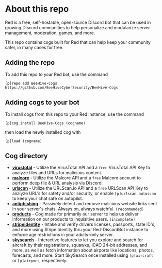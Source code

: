 # About this repo
Red is a free, self-hostable, open-source Discord bot that can be used in growing Discord communities to help personalize and modularize server management, moderation, games, and more. 

This repo contains cogs built for Red that can help keep your community safer, in many cases for free. 

## Adding the repo
To add this repo to your Red bot, use the command

```[p]repo add BeeHive-Cogs https://github.com/BeeHiveCyberSecurity/BeeHive-Cogs```

## Adding cogs to your bot
To install cogs from this repo to your Red instance, use the command

```[p]cog install BeeHive-Cogs (cogname)```

then load the newly installed cog with

```[p]load (cogname)```

## Cog directory
- **[virustotal](https://github.com/BeeHiveCyberSecurity/BeeHive-Cogs/tree/main/virustotal)** - Utilize the VirusTotal API and a `free` VirusTotal API Key to analyze files and URLs for malicious content.
- **[malcore](https://github.com/BeeHiveCyberSecurity/BeeHive-Cogs/tree/main/malcore)** - Utilize the Malcore API and a `free` Malcore account to perform deep file & URL analysis via Discord.
- **[urlscan](https://github.com/BeeHiveCyberSecurity/BeeHive-Cogs/tree/main/urlscan)** - Utilize the URLScan.io API and a `free` URLScan API Key to analyze URL's for safety and/or security, or enable `[p]urlscan autoscan` to keep your chat safe on autopilot.
- **[antiphishing](https://github.com/BeeHiveCyberSecurity/BeeHive-Cogs/tree/main/antiphishing)** - Passively detect and remove malicious website links sent in your server's chats. Always on, always watchful. `(recommended)`
- **[products](https://github.com/BeeHiveCyberSecurity/BeeHive-Cogs/tree/main/products)** - Cog made for primarily our server to help us deliver information on our products to inquisitive users. `(incomplete)`
- **[stripeidentity](https://github.com/BeeHiveCyberSecurity/BeeHive-Cogs/tree/main/stripeidentity)** - Intake and verify drivers licenses, passports, state ID's, and more using Stripe Identity thru your Red-DiscordBot instance to enforce age restrictions in your adults-only server.
- **[skysearch](https://github.com/BeeHiveCyberSecurity/BeeHive-Cogs/tree/main/skysearch)** - Interactive features to let you explore and search for aircraft by their registrations, squawks, ICAO 24-bit addresses, and more, as well as fetch information about airports like locations, photos, forecasts, and more. Start SkySearch once installed using `[p]aircraft` or `[p]airport`, respectively.